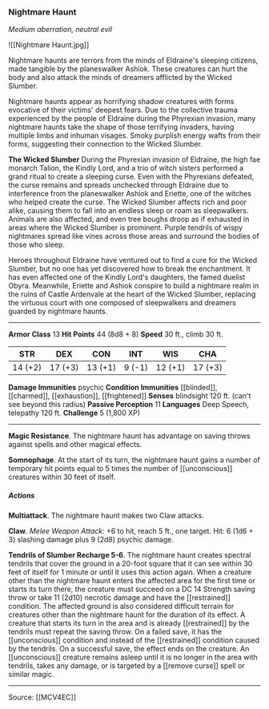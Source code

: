 ### Nightmare Haunt
_Medium aberration, neutral evil_

![[Nightmare Haunt.jpg]]

Nightmare haunts are terrors from the minds of Eldraine's sleeping citizens, made tangible by the planeswalker Ashiok. These creatures can hurt the body and also attack the minds of dreamers afflicted by the Wicked Slumber.

Nightmare haunts appear as horrifying shadow creatures with forms evocative of their victims' deepest fears. Due to the collective trauma experienced by the people of Eldraine during the Phyrexian invasion, many nightmare haunts take the shape of those terrifying invaders, having multiple limbs and inhuman visages. Smoky purplish energy wafts from their forms, suggesting their connection to the Wicked Slumber.

**The Wicked Slumber** During the Phyrexian invasion of Eldraine, the high fae monarch Talion, the Kindly Lord, and a trio of witch sisters performed a grand ritual to create a sleeping curse. Even with the Phyrexians defeated, the curse remains and spreads unchecked through Eldraine due to interference from the planeswalker Ashiok and Eriette, one of the witches who helped create the curse. The Wicked Slumber affects rich and poor alike, causing them to fall into an endless sleep or roam as sleepwalkers. Animals are also affected, and even tree boughs droop as if exhausted in areas where the Wicked Slumber is prominent. Purple tendrils of wispy nightmares spread like vines across those areas and surround the bodies of those who sleep.

Heroes throughout Eldraine have ventured out to find a cure for the Wicked Slumber, but no one has yet discovered how to break the enchantment. It has even affected one of the Kindly Lord's daughters, the famed duelist Obyra. Meanwhile, Eriette and Ashiok conspire to build a nightmare realm in the ruins of Castle Ardenvale at the heart of the Wicked Slumber, replacing the virtuous court with one composed of sleepwalkers and dreamers guarded by nightmare haunts.





---

**Armor Class** 13
**Hit Points** 44 (8d8 + 8)
**Speed** 30 ft., climb 30 ft.

| STR     | DEX     | CON     | INT     | WIS     | CHA     |
|---------|---------|---------|---------|---------|---------|
| 14 (+2) | 17 (+3) | 13 (+1) | 9 (-1) | 12 (+1) | 17 (+3) |

**Damage Immunities** psychic
**Condition Immunities** [[blinded]], [[charmed]], [[exhaustion]], [[frightened]]
**Senses** blindsight 120 ft. (can't see beyond this radius)
**Passive Perception** 11
**Languages** Deep Speech, telepathy 120 ft.
**Challenge** 5 (1,800 XP)

---

**Magic Resistance**. The nightmare haunt has advantage on saving throws against spells and other magical effects.

**Somnophage**. At the start of its turn, the nightmare haunt gains a number of temporary hit points equal to 5 times the number of [[unconscious]] creatures within 30 feet of itself.

##### Actions
**Multiattack**. The nightmare haunt makes two Claw attacks.

**Claw**. _Melee Weapon Attack:_ +6 to hit, reach 5 ft., one target. Hit: 6 (1d6 + 3) slashing damage plus 9 (2d8) psychic damage.

**Tendrils of Slumber Recharge 5-6**. The nightmare haunt creates spectral tendrils that cover the ground in a 20-foot square that it can see within 30 feet of itself for 1 minute or until it uses this action again. When a creature other than the nightmare haunt enters the affected area for the first time or starts its turn there, the creature must succeed on a DC 14 Strength saving throw or take 11 (2d10) necrotic damage and have the [[restrained]] condition. The affected ground is also considered difficult terrain for creatures other than the nightmare haunt for the duration of its effect. A creature that starts its turn in the area and is already [[restrained]] by the tendrils must repeat the saving throw. On a failed save, it has the [[unconscious]] condition and instead of the [[restrained]] condition caused by the tendrils. On a successful save, the effect ends on the creature. An [[unconscious]] creature remains asleep until it is no longer in the area with tendrils, takes any damage, or is targeted by a [[remove curse]] spell or similar magic.


---

Source: [[MCV4EC]]
